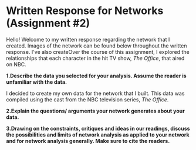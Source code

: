 # Written Response for Networks (Assignment #2)

Hello! Welcome to my written response regarding the network that I created. Images of the network can be found below throughout the 
written response. I've also createOver the course of this assignment, I explored the relationships that each character in the hit TV show, *The Office*, that aired on NBC. 

**1.Describe the data you selected for your analysis. Assume the reader is unfamiliar with the data.**

I decided to create my own data for the network that I built. This data was compiled using the cast from the NBC television series, 
*The Office*. 

**2.Explain the questions/ arguments your network generates about your data.**


**3.Drawing on the constraints, critiques and ideas in our readings, discuss the possibilities and limits of network analysis as applied to your network and for network analysis generally. Make sure to cite the readers.**
